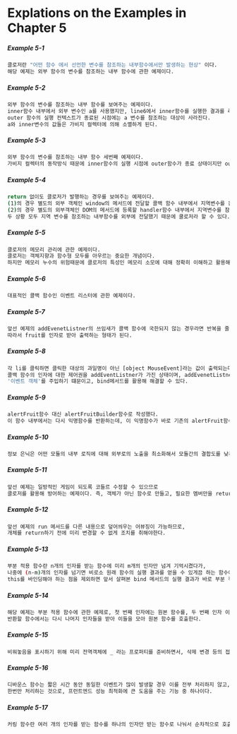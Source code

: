 # Explations on the Examples in Chapter 5


##### Example 5-1
```bash
클로저란 "어떤 함수 에서 선언한 변수를 참조하는 내부함수에서만 발생하는 현상" 이다.
해당 예제는 외부 함수의 변수를 참조하는 내부 함수에 관한 예제이다.

```

##### Example 5-2
```bash
외부 함수의 변수를 참조하는 내부 함수를 보여주는 예제이다.
inner함수 내부에서 외부 변수인 a를 사용했지만, line6에서 inner함수를 실행한 결과를 리턴하고 있기 때문에,
outer 함수의 실행 컨텍스트가 종료된 시점에는 a 변수를 참조하는 대상이 사라진다. 
a와 inner변수의 값들은 가비지 컬렉터에 의해 소멸하게 된다.
```

##### Example 5-3
```bash
외부 함수의 변수를 참조하는 내부 함수 세번째 예제이다.
가비지 컬렉터의 동작방식 때문에 inner함수의 실행 시점에 outer함수가 종료 상태이지만 out함수의 Lexicalenviroment에 접근할 수 있게 된다.
```

##### Example 5-4
```bash
return 없이도 클로저가 발행하는 경우를 보여주는 예제이다.
(1)의 경우 별도의 외부 객체인 window의 메서드에 전달할 콜백 함수 내부에서 지역변수를 참조한다.
(2)의 경우 별도의 외부객체인 DOM의 메서드에 등록할 handler함수 내부에서 지역변수를 참조한다. 
두 상황 모두 지역 변수를 참조하는 내부함수를 외부에 전달했기 때문에 쿨로저라 할 수 있다.
```

##### Example 5-5
```bash
클로저의 메모리 관리에 관한 예제이다.
클로저는 객체지향과 함수형 모두를 아우르는 중요한 개념이다.
하지만 메모리 누수의 위험때문에 클로저의 특성인 메모리 소모에 대해 정확히 이해하고 활용해야한다.
```

##### Example 5-6
```bash
대표적인 콜백 함수인 이벤트 리스터에 관한 예제이다.
```

##### Example 5-7
```bash
앞선 예제의 addEvenetListner의 쓰임새가 콜백 함수에 국한되지 않는 경우라면 반복을 줄이기 위해 외부로 분리하는 것이 나을 수 있다.
따라서 fruit를 인자로 받아 출력하는 형태가 된다. 
```

##### Example 5-8
```bash
각 li를 클릭하면 클릭한 대상의 과일명이 아닌 [object MouseEvent]라는 값이 출력되는데,
콜백 함수의 인자에 대한 제어권을 addEventListner가 가진 상태이며, addEvenetListner는 콜백 함수를 호출할 때 첫 번째 인자에
'이벤트 객체'를 주입하기 떄문이고, bind메서드를 활용해 해결할 수 있다.
```

##### Example 5-9
```bash
alertFruit함수 대신 alertFruitBuilder함수로 작성했다.
이 함수 내부에서는 다시 익명함수를 반환하는데, 이 익명함수가 바로 기존의 alertFruit함수 이다.
```

##### Example 5-10
```bash
정보 은닉은 어떤 모듈의 내부 로직에 대해 외부로의 노출을 최소화해서 모듈간의 결합도를 낮추고 유연성을 높이고자 하는 중요한 개념이다.
```

##### Example 5-11
```bash
앞선 예제는 일방적인 게임이 되도록 코들르 수정할 수 있으므로
클로저를 활용해 방어하는 예제이다. 즉, 객체가 아닌 함수로 만들고, 필요한 멤버만을 return하는 것이다.
```

##### Example 5-12
```bash
앞선 예제의 run 메서드를 다른 내용으로 덮어씌우는 어뷰징이 가능하므로,
개체를 return하기 전에 미리 변경할 수 없게 조치를 취해야한다.
```

##### Example 5-13
```bash
부분 적용 함수란 n개의 인자를 받는 함수에 미리 m개의 인자만 넘겨 기억시켰다가, 
나중에 (n-m)개의 인자를 넘기면 비로소 원래 함수의 실행 결과를 얻을 수 있게끔 하는 함수이다.
this를 바인딩해야 하는 점을 제외하면 앞서 살펴본 bind 메서드의 실행 결과가 바로 부분 적용 함수입니다.
```

##### Example 5-14
```bash
해당 예제는 부분 적용 함수에 관한 예제로, 첫 번째 인자에는 원본 함수를, 두 번째 인자 이후부터는 미리 적용할 인자들을 전달하고,
반환할 함수에서는 다시 나머지 인자들을 받아 이들을 모아 원본 함수를 호출한다.
```

##### Example 5-15
```bash
비워놓음을 표시하기 위해 미리 전역객체에 _ 라는 프로퍼티를 준비하면서, 삭제 변경 등의 접근에 대한 방어 차원에서 여러 가지 프로퍼티 속성을 설정한다.
```

##### Example 5-16
```bash
디바운스 함수는 짧은 시간 동안 동일한 이벤트가 많이 발생할 경우 이를 전부 처리하지 않고, 처음 또는 마지막에 발생한 이벤트에 대해 
한번만 처리하는 것으로, 프런트엔드 성능 최적화에 큰 도움을 주는 기능 중 하나이다.
```

##### Example 5-17
```bash
커링 함수란 여러 개의 인자를 받는 함수를 하나의 인자만 받는 함수로 나눠서 순차적으로 호출될 수 있게 체인 형태로 구성한 것을 말한다.
```
